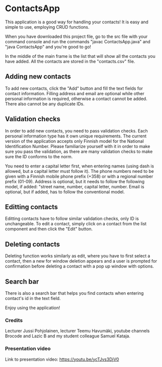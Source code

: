 # ContactsApp

This application is a good way for handling your contacts! It is easy and simple to use, employing CRUD functions.

When you have downloaded this project file, go to the src file with your command console and run the commands "javac ContactsApp.java" and "java ContactsApp" and you're good to go!

In the middle of the main frame is the list that will show all the contacts you have added. All the contacts are stored in the "contacts.csv" file.

## Adding new contacts
To add new contacts, click the "Add" button and fill the text fields for contact information. Filling address and email are optional while other personal information is required, otherwise a contact cannot be added. There also cannot be any duplicate IDs.

## Validation checks
In order to add new contacts, you need to pass validation checks. Each personal information type has it own unique requirements. The current version of the application accepts only Finnish model for the National Identification Number. Please familiarize yourself with it in order to make sure you pass the validation, as there are many validation checks to make sure the ID conforms to the norm. 

You need to enter a capital letter first, when entering names (using dash is allowed, but a capital letter must follow it). The phone numbers need to be given with a Finnish mobile phone prefix (+358) or with a regional number prefix (01-09). Address is optional, but it needs to follow the following model, if added: "street name, number, capital letter, number. Email is optional, but if added, has to follow the conventional model.

## Editting contacts
Editting contacts have to follow similar validation checks, only ID is unchangeable. To edit a contact, simply click on a contact from the list component and then click the "Edit" button.

## Deleting contacts
Deleting function works similarly as edit, where you have to first select a contact, then a new for window deletion appears and a user is prompted for confirmation before deleting a contact with a pop up window with options.

## Search bar
There is also a search bar that helps you find contacts when entering contact's id in the text field.

Enjoy using the application!

### Credits

Lecturer Jussi Pohjolainen, lecturer Teemu Havumäki, youtube channels Brocode and Lazic B and my student colleague Samuel Kataja.

### Presentation video
Link to presentation video: https://youtu.be/ycTJvs3DjV0